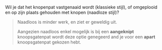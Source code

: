 
Wil je dat het knopenpat vastgenaaid wordt (klassieke stijl), of omgeplooid en op zijn plaats gehouden met knopen (naadloze stijl)?

> Naadloos is minder werk, en ziet er geweldig uit.
> 
> Aangezien naadloos enkel mogelijk is bij een **aangeknipt** knoopsgatenpat wordt deze optie genegeerd and je voor een **apart** knoopsgatenpat gekozen hebt.